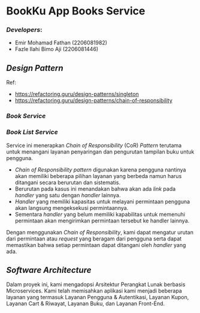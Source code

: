 # BookKu App Books Service

### *Developers*:
- Emir Mohamad Fathan (2206081982)
- Fazle Ilahi Bimo Aji (2206081446)

## *Design Pattern*
Ref: 
- https://refactoring.guru/design-patterns/singleton
- https://refactoring.guru/design-patterns/chain-of-responsibility

### *Book Service*


### *Book List Service*
Service ini menerapkan _Chain of Responsibility_ (CoR) _Pattern_ terutama untuk menangani layanan penyaringan dan 
pengurutan tampilan buku untuk pengguna.

- _Chain of Responsibility pattern_ digunakan karena pengguna nantinya akan memiliki beberapa pilihan layanan yang 
berbeda namun harus ditangani secara berurutan dan sistematis.
- Berurutan pada kasus ini menandakan bahwa akan ada _link_ pada _handler_ yang satu dengan _handler_ lainnya.
- _Handler_ yang memiliki kapasitas untuk melayani permintaan pengguna akan langsung mengeksekusi permintaannya. 
- Sementara _handler_ yang belum memiliki kapabilitas untuk memenuhi permintaan akan mengirimkan permintaan tersebut 
ke handler lainnya.

Dengan menggunakan _Chain of Responsibility_, kami dapat mengatur urutan dari permintaan atau _request_ yang beragam dari 
pengguna serta dapat memastikan bahwa setiap permintaan dapat ditangani oleh _handler_ yang ada. 

## *Software Architecture*

Dalam proyek ini, kami mengadopsi Arsitektur Perangkat Lunak berbasis Microservices. Kami telah memisahkan aplikasi 
kami menjadi beberapa layanan yang termasuk Layanan Pengguna & Autentikasi, Layanan Kupon, Layanan Cart & Riwayat, 
Layanan Buku, dan Layanan Front-End.